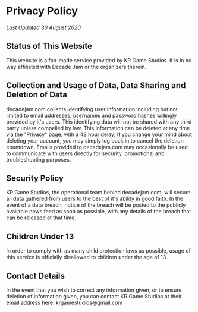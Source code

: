 Privacy Policy
===
_Last Updated 30 August 2020_

Status of This Website
---

This website is a fan-made service provided by KR Game Studios. It is in no way affiliated with Decade Jam or the organizers therein.

Collection and Usage of Data, Data Sharing and Deletion of Data
---

decadejam.com collects identifying user information including but not limited to email addresses, usernames and password hashes willingly provided by it's users. This identifying data will not be shared with any third party unless compelled by law. This information can be deleted at any time via the "Privacy" page, with a 48 hour delay; if you change your mind about deleting your account, you may simply log back in to cancel the deletion countdown. Emails provided to decadejam.com may occasionally be used to communicate with users directly for security, promotional and troubleshooting purposes.

Security Policy
---

KR Game Studios, the operational team behind decadejam.com, will secure all data gathered from users to the best of it's ability in good faith. In the event of a data breach, notice of the breach will be posted to the publicly available news feed as soon as possible, with any details of the breach that can be released at that time.

Children Under 13
---

In order to comply with as many child protection laws as possible, usage of this service is officially disallowed to children under the age of 13.

Contact Details
---

In the event that you wish to correct any information given, or to ensure deletion of information given, you can contact KR Game Studios at their email address here: [krgamestudios@gmail.com](mailto:krgamestudios@gmail.com)
